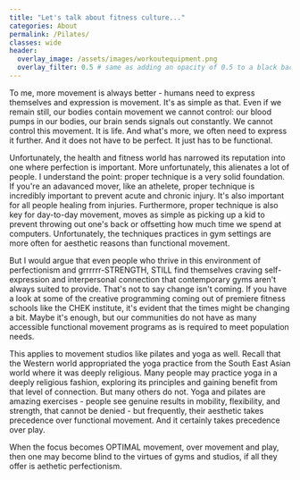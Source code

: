 ```yaml
---
title: "Let's talk about fitness culture..."
categories: About
permalink: /Pilates/
classes: wide
header:
  overlay_image: /assets/images/workoutequipment.png
  overlay_filter: 0.5 # same as adding an opacity of 0.5 to a black background
---
```


To me, more movement is always better - humans need to express themselves and expression is movement. It's as simple as that. Even if we remain still, our bodies contain movement we cannot control: our blood pumps in our bodies, our brain sends signals out constantly. We cannot control this movement. It is life. And what's more, we often need to express it further. And it does not have to be perfect. It just has to be functional.

Unfortunately, the health and fitness world has narrowed its reputation into one where perfection is important. More unfortunately, this alienates a lot of people. I understand the point: proper technique is a very solid foundation. If you're an adavanced mover, like an athelete, proper technique is incredibly important to prevent acute and chronic injury. It's also important for all people healing from injuries. Furthermore, proper technique is also key for day-to-day movement, moves as simple as picking up a kid to prevent throwing out one's back or offsetting how much time we spend at computers. Unfortunately, the techniques practices in gym settings are more often for aesthetic reasons than functional movement. 

But I would argue that even people who thrive in this environment of perfectionism and grrrrrr-STRENGTH, STILL find themselves craving self-expression and interpersonal connection that contemporary gyms aren't always suited to provide. That's not to say change isn't coming. If you have a look at some of the creative programming coming out of premiere fitness schools like the CHEK institute, it's evident that the times might be changing a bit. Maybe it's enough, but our communities do not have as many accessible functional movement programs as is required to meet population needs.

This applies to movement studios like pilates and yoga as well. Recall that the Western world appropriated the yoga practice from the South East Asian world where it was deeply religious. Many people may practice yoga in a deeply religious fashion, exploring its principles and gaining benefit from that level of connection. But many others do not. Yoga and pilates are amazing exercises - people see genuine results in mobility, flexibility, and strength, that cannot be denied - but frequently, their aesthetic takes precedence over functional movement. And it certainly takes precedence over play. 

When the focus becomes OPTIMAL movement, over movement and play, then one may become blind to the virtues of gyms and studios, if all they offer is aethetic perfectionism. 